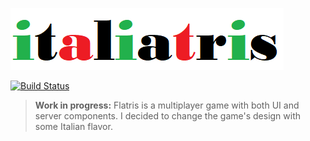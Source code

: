 [![Flatris](italiatris.png)](https://flatris.space/)

[![Build Status](https://travis-ci.org/skidding/flatris.svg?branch=master)](https://travis-ci.org/skidding/flatris)

> **Work in progress:** Flatris is a multiplayer game with both UI and server components. I decided to change the game's design with some Italian flavor.
